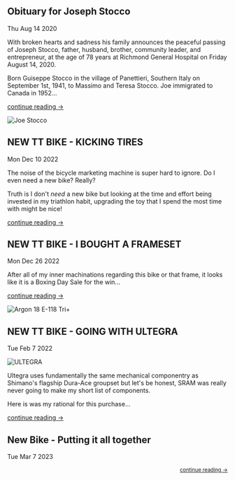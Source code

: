 <!--
# Things I've Written
-->

## Obituary for Joseph Stocco
<p class="timestamp">Thu Aug 14 2020</p>

With broken hearts and sadness his family announces the 
peaceful passing of Joseph Stocco, father, husband, brother, 
community leader, and entrepreneur, at the age of 78 years at 
Richmond General Hospital on Friday August 14, 2020.

Born Guiseppe Stocco in the village of Panettieri, Southern 
Italy on September 1st, 1941, to Massimo and Teresa Stocco. 
Joe immigrated to Canada in 1952...

<p class="continue"><a href="my-fathers-obituary">continue reading &rarr;</a></p>

![Joe Stocco](/assets/jpg/joe-stocco-340.jpeg)

<!---->
## NEW TT BIKE - KICKING TIRES
<p class="timestamp">Mon Dec 10 2022</p>

The noise of the bicycle marketing machine is super hard to 
ignore.  Do I even need a new bike? Really?

Truth is I don't _need_ a new bike but looking at the time and 
effort being invested in my triathlon habit, upgrading the toy 
that I spend the most time with might be nice! 

<p class="continue-line"><a href="new-tt-bike-kicking-tires">continue reading &rarr;</a></p>

## NEW TT BIKE - I BOUGHT A FRAMESET
<p class="timestamp">Mon Dec 26 2022</p>

After all of my inner machinations regarding this bike or that 
frame, it looks like it is a Boxing Day Sale for the win...

<p class="continue"><a href="new-tt-bike-e118tri">continue reading &rarr;</a></p>

![Argon 18 E-118 Tri+](/assets/jpg/e118tri-340.jpeg)

<!---->
## NEW TT BIKE - GOING WITH ULTEGRA
<p class="timestamp">Tue Feb 7 2022</p>

<img src="/assets/svg/ultegra.svg" alt="ULTEGRA" />

Ultegra uses fundamentally the same mechanical componentry as 
Shimano's flagship Dura-Ace groupset but let's be honest, SRAM 
was really never going to make my short list of components.

Here is was my rational for this purchase...

<p class="continue-line"><a href="new-tt-bike-ultegra">continue reading &rarr;</a></p>

## New Bike - Putting it all together
<p class="timestamp">Tue Mar 7 2023</p>
<p style="font-size:0.85em;text-align:right;padding-bottom:12px;">
<a href="">continue reading &rarr;</a></p>

